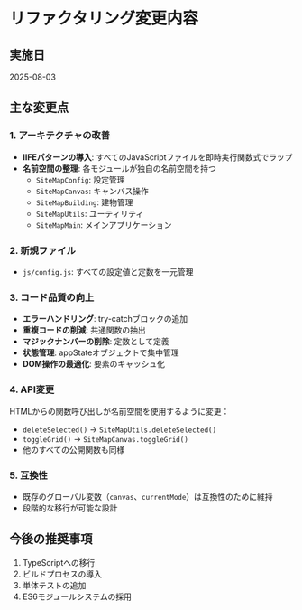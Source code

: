 # リファクタリング変更内容

## 実施日
2025-08-03

## 主な変更点

### 1. アーキテクチャの改善
- **IIFEパターンの導入**: すべてのJavaScriptファイルを即時実行関数式でラップ
- **名前空間の整理**: 各モジュールが独自の名前空間を持つ
  - `SiteMapConfig`: 設定管理
  - `SiteMapCanvas`: キャンバス操作
  - `SiteMapBuilding`: 建物管理
  - `SiteMapUtils`: ユーティリティ
  - `SiteMapMain`: メインアプリケーション

### 2. 新規ファイル
- `js/config.js`: すべての設定値と定数を一元管理

### 3. コード品質の向上
- **エラーハンドリング**: try-catchブロックの追加
- **重複コードの削減**: 共通関数の抽出
- **マジックナンバーの削除**: 定数として定義
- **状態管理**: appStateオブジェクトで集中管理
- **DOM操作の最適化**: 要素のキャッシュ化

### 4. API変更
HTMLからの関数呼び出しが名前空間を使用するように変更：
- `deleteSelected()` → `SiteMapUtils.deleteSelected()`
- `toggleGrid()` → `SiteMapCanvas.toggleGrid()`
- 他のすべての公開関数も同様

### 5. 互換性
- 既存のグローバル変数（`canvas`、`currentMode`）は互換性のために維持
- 段階的な移行が可能な設計

## 今後の推奨事項
1. TypeScriptへの移行
2. ビルドプロセスの導入
3. 単体テストの追加
4. ES6モジュールシステムの採用